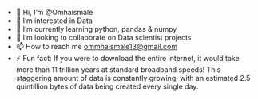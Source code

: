 - 👋 Hi, I’m @Omhaismale
- 👀 I’m interested in Data
- 🌱 I’m currently learning python, pandas & numpy
- 💞️ I’m looking to collaborate on Data scientist projects
- 📫 How to reach me ommhaismale13@gmail.com
- ⚡ Fun fact: If you were to download the entire internet, it would take more than 11 trillion years at standard broadband speeds! This staggering amount of data is constantly growing, with an estimated 2.5 
                quintillion bytes of data being created every single day.

<!---
Omhaismale/Omhaismale is a ✨ special ✨ repository because its `README.md` (this file) appears on your GitHub profile.
You can click the Preview link to take a look at your changes.
--->

